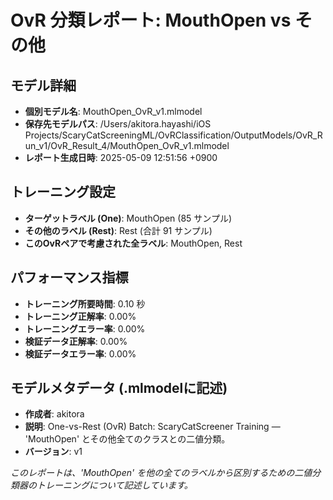 # OvR 分類レポート: MouthOpen vs その他

## モデル詳細
- **個別モデル名**: MouthOpen_OvR_v1.mlmodel 
- **保存先モデルパス**: /Users/akitora.hayashi/iOS Projects/ScaryCatScreeningML/OvRClassification/OutputModels/OvR_Run_v1/OvR_Result_4/MouthOpen_OvR_v1.mlmodel
- **レポート生成日時**: 2025-05-09 12:51:56 +0900

## トレーニング設定
- **ターゲットラベル (One)**: MouthOpen (85 サンプル)
- **その他のラベル (Rest)**: Rest (合計 91 サンプル)
- **このOvRペアで考慮された全ラベル**: MouthOpen, Rest

## パフォーマンス指標
- **トレーニング所要時間**: 0.10 秒
- **トレーニング正解率**: 0.00%
- **トレーニングエラー率**: 0.00%
- **検証データ正解率**: 0.00%
- **検証データエラー率**: 0.00%

## モデルメタデータ (.mlmodelに記述)
- **作成者**: akitora
- **説明**: One-vs-Rest (OvR) Batch: ScaryCatScreener Training — 'MouthOpen' とその他全てのクラスとの二値分類。 
- **バージョン**: v1

*このレポートは、'MouthOpen' を他の全てのラベルから区別するための二値分類器のトレーニングについて記述しています。*